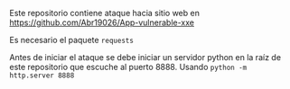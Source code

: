 Este repositorio contiene ataque hacia sitio web en https://github.com/Abr19026/App-vulnerable-xxe

Es necesario el paquete `requests`

Antes de iniciar el ataque se debe iniciar un servidor python en la raíz de este repositorio que escuche al puerto 8888. Usando `python -m http.server 8888`
